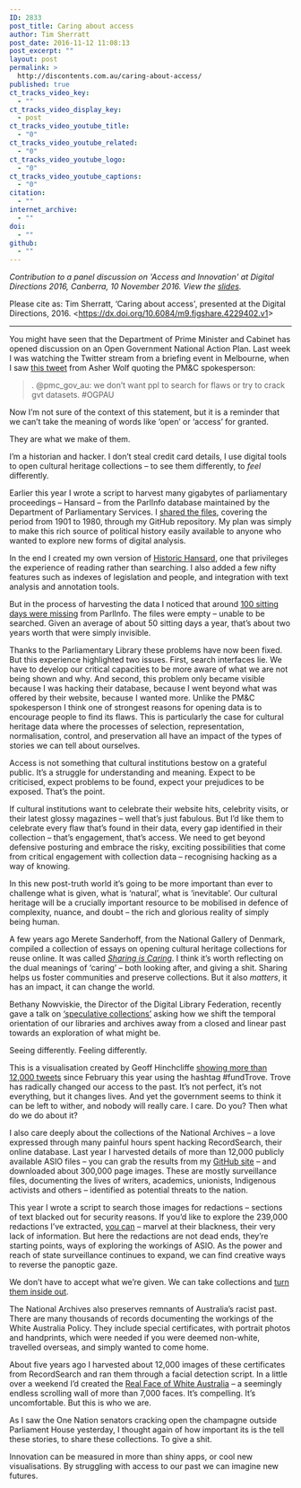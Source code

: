```yaml
---
ID: 2833
post_title: Caring about access
author: Tim Sherratt
post_date: 2016-11-12 11:08:13
post_excerpt: ""
layout: post
permalink: >
  http://discontents.com.au/caring-about-access/
published: true
ct_tracks_video_key:
  - ""
ct_tracks_video_display_key:
  - post
ct_tracks_video_youtube_title:
  - "0"
ct_tracks_video_youtube_related:
  - "0"
ct_tracks_video_youtube_logo:
  - "0"
ct_tracks_video_youtube_captions:
  - "0"
citation:
  - ""
internet_archive:
  - ""
doi:
  - ""
github:
  - ""
---
```

<em>Contribution to a panel discussion on 'Access and Innovation' at Digital Directions 2016, Canberra, 10 November 2016. </em>
<em>View the <a href="https://wragge.github.io/digitaldirections/#/">slides</a>.</em>

Please cite as: Tim Sherratt, ‘Caring about access', presented at the Digital Directions, 2016. &lt;<a href="https://dx.doi.org/10.6084/m9.figshare.4229402.v1">https://dx.doi.org/10.6084/m9.figshare.4229402.v1</a>&gt;

<hr />

You might have seen that the Department of Prime Minister and Cabinet has opened discussion on an Open Government National Action Plan. Last week I was watching the Twitter stream from a briefing event in Melbourne, when I saw <a href="https://twitter.com/Asher_Wolf/status/793978773846659072">this tweet</a> from Asher Wolf quoting the PM&amp;C spokesperson:
<blockquote>. @pmc_gov_au: we don’t want ppl to search for flaws or try to crack gvt datasets. #OGPAU</blockquote>
Now I’m not sure of the context of this statement, but it is a reminder that we can’t take the meaning of words like ‘open’ or ‘access’ for granted.

They are what we make of them.

I’m a historian and hacker. I don’t steal credit card details, I use digital tools to open cultural heritage collections – to see them differently, to <em>feel</em> differently.

Earlier this year I wrote a script to harvest many gigabytes of parliamentary proceedings – Hansard – from the ParlInfo database maintained by the Department of Parliamentary Services. I <a href="https://github.com/wragge/hansard-xml">shared the files</a>, covering the period from 1901 to 1980, through my GitHub repository. My plan was simply to make this rich source of political history easily available to anyone who wanted to explore new forms of digital analysis.

In the end I created my own version of <a href="http://historichansard.net">Historic Hansard</a>, one that privileges the experience of reading rather than searching. I also added a few nifty features such as indexes of legislation and people, and integration with text analysis and annotation tools.

But in the process of harvesting the data I noticed that around <a href="https://timsherratt.org/research-notebook/notes/investigating-the-hansard-black-hole/">100 sitting days were missing</a> from ParlInfo. The files were empty – unable to be searched. Given an average of about 50 sitting days a year, that’s about two years worth that were simply invisible.

Thanks to the Parliamentary Library these problems have now been fixed. But this experience highlighted two issues. First, search interfaces lie. We have to develop our critical capacities to be more aware of what we are not being shown and why. And second, this problem only became visible because I was hacking their database, because I went beyond what was offered by their website, because I wanted more. Unlike the PM&amp;C spokesperson I think one of strongest reasons for opening data is to encourage people to find its flaws. This is particularly the case for cultural heritage data where the processes of selection, representation, normalisation, control, and preservation all have an impact of the types of stories we can tell about ourselves.

Access is not something that cultural institutions bestow on a grateful public. It’s a struggle for understanding and meaning. Expect to be criticised, expect problems to be found, expect your prejudices to be exposed. That’s the point.

If cultural institutions want to celebrate their website hits, celebrity visits, or their latest glossy magazines – well that’s just fabulous. But I’d like them to celebrate every flaw that’s found in their data, every gap identified in their collection – that’s engagement, that’s access. We need to get beyond defensive posturing and embrace the risky, exciting possibilities that come from critical engagement with collection data – recognising hacking as a way of knowing.

In this new post-truth world it’s going to be more important than ever to challenge what is given, what is ‘natural’, what is ‘inevitable’. Our cultural heritage will be a crucially important resource to be mobilised in defence of complexity, nuance, and doubt – the rich and glorious reality of simply being human.

A few years ago Merete Sanderhoff, from the National Gallery of Denmark, compiled a collection of essays on opening cultural heritage collections for reuse online. It was called <a href="http://www.sharingiscaring.smk.dk/en/about-smk/smks-publications/sharing-is-caring/"><em>Sharing is Caring</em></a>. I think it’s worth reflecting on the dual meanings of ‘caring’ – both looking after, and giving a shit. Sharing helps us foster communities and preserve collections. But it also <em>matters</em>, it has an impact, it can change the world.

Bethany Nowviskie, the Director of the Digital Library Federation, recently gave a talk on <a href="http://nowviskie.org/2016/speculative-collections/">‘speculative collections’</a> asking how we shift the temporal orientation of our libraries and archives away from a closed and linear past towards an exploration of what might be.

Seeing differently. Feeling differently.

This is a visualisation created by Geoff Hinchcliffe <a href="http://gravitron.com.au/fundtrove/">showing more than 12,000 tweets</a> since February this year using the hashtag #fundTrove. Trove has radically changed our access to the past. It’s not perfect, it’s not everything, but it changes lives. And yet the government seems to think it can be left to wither, and nobody will really care. I care. Do you? Then what do we do about it?

I also care deeply about the collections of the National Archives – a love expressed through many painful hours spent hacking RecordSearch, their online database. Last year I harvested details of more than 12,000 publicly available ASIO files – you can grab the results from my <a href="https://github.com/wragge/asio-files">GitHub site</a> – and downloaded about 300,000 page images. These are mostly surveillance files, documenting the lives of writers, academics, unionists, Indigenous activists and others – identified as potential threats to the nation.

This year I wrote a script to search those images for redactions – sections of text blacked out for security reasons. If you’d like to explore the 239,000 redactions I’ve extracted, <a href="http://owebrowse.herokuapp.com/redactions/">you can</a> – marvel at their blackness, their very lack of information. But here the redactions are not dead ends, they’re starting points, ways of exploring the workings of ASIO. As the power and reach of state surveillance continues to expand, we can find creative ways to reverse the panoptic gaze.

We don’t have to accept what we’re given. We can take collections and <a href="http://discontents.com.au/turning-the-inside-out/">turn them inside out</a>.

The National Archives also preserves remnants of Australia’s racist past. There are many thousands of records documenting the workings of the White Australia Policy. They include special certificates, with portrait photos and handprints, which were needed if you were deemed non-white, travelled overseas, and simply wanted to come home.

About five years ago I harvested about 12,000 images of these certificates from RecordSearch and ran them through a facial detection script. In a little over a weekend I’d created the <a href="http://invisibleaustralians.org/faces/">Real Face of White Australia</a> – a seemingly endless scrolling wall of more than 7,000 faces. It’s compelling. It’s uncomfortable. But this is who we are.

As I saw the One Nation senators cracking open the champagne outside Parliament House yesterday, I thought again of how important its is the tell these stories, to share these collections. To give a shit.

Innovation can be measured in more than shiny apps, or cool new visualisations. By struggling with access to our past we can imagine new futures.
